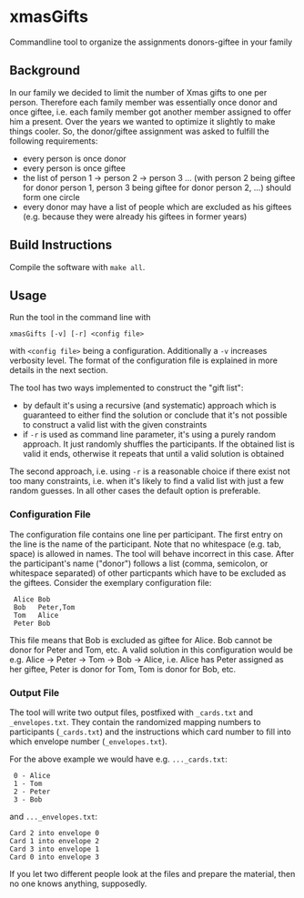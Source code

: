 # xmasGifts
Commandline tool to organize the assignments donors-giftee in your family

## Background
In our family we decided to limit the number of Xmas gifts to one per person. Therefore each family member was essentially once donor and once giftee, i.e. each family member got another member assigned to offer him a present. Over the years we wanted to optimize it slightly to make things cooler. So, the donor/giftee assignment was asked to fulfill the following requirements:

* every person is once donor
* every person is once giftee
* the list of person 1 -> person 2 -> person 3 ... (with person 2 being giftee for donor person 1, person 3 being giftee for donor person 2, ...) should form one circle
* every donor may have a list of people which are excluded as his giftees (e.g. because they were already his giftees in former years)

## Build Instructions

Compile the software with `make all`.

## Usage

Run the tool in the command line with

```
xmasGifts [-v] [-r] <config file>
```

with `<config file>` being a configuration. Additionally a `-v` increases verbosity level. The format of the configuration file is explained in more details in the next section.

The tool has two ways implemented to construct the "gift list":
* by default it's using a recursive (and systematic) approach which is guaranteed to either find the solution or conclude that it's not possible to construct a valid list with the given constraints
* if `-r` is used as command line parameter, it's using a purely random approach. It just randomly shuffles the participants. If the obtained list is valid it ends, otherwise it repeats that until a valid solution is obtained

The second approach, i.e. using `-r` is a reasonable choice if there exist not too many constraints, i.e. when it's likely to find a valid list with just a few random guesses. In all other cases the default option is preferable.

### Configuration File

The configuration file contains one line per participant. The first entry on the line is the name of the participant. Note that no whitespace (e.g. tab, space) is allowed in names. The tool will behave incorrect in this case. After the participant's name ("donor") follows a list (comma, semicolon, or whitespace separated) of other particpants which have to be excluded as the giftees. Consider the exemplary configuration file:

```
 Alice Bob
 Bob   Peter,Tom
 Tom   Alice
 Peter Bob
```

This file means that Bob is excluded as giftee for Alice. Bob cannot be donor for Peter and Tom, etc. A valid solution in this configuration would be e.g. Alice -> Peter -> Tom -> Bob -> Alice, i.e. Alice has Peter assigned as her giftee, Peter is donor for Tom, Tom is donor for Bob, etc.

### Output File

The tool will write two output files, postfixed with `_cards.txt` and `_envelopes.txt`. They contain the randomized mapping numbers to participants (`_cards.txt`) and the instructions which card number to fill into which envelope number (`_envelopes.txt`).

For the above example we would have e.g. `..._cards.txt`:
```
 0 - Alice
 1 - Tom
 2 - Peter
 3 - Bob
```

and `..._envelopes.txt`:
```
Card 2 into envelope 0
Card 1 into envelope 2
Card 3 into envelope 1
Card 0 into envelope 3
```

If you let two different people look at the files and prepare the material, then no one knows anything, supposedly.
